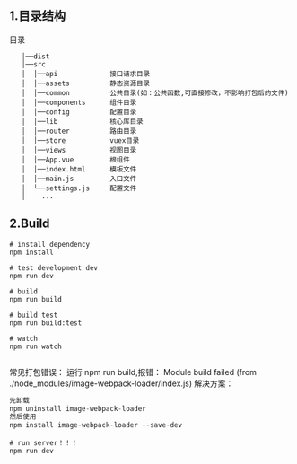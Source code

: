 ## 1.目录结构
目录  
```  
   │──dist            
   │──src             
   │  │──api             接口请求目录  
   │  │──assets          静态资源目录
   │  │──common          公共目录(如：公共函数,可直接修改，不影响打包后的文件)    
   │  │──components      组件目录  
   │  │──config          配置目录  
   │  │──lib             核心库目录  
   │  │──router          路由目录  
   │  │──store           vuex目录  
   │  │──views           视图目录  
   │  │──App.vue         根组件  
   │  │──index.html      模板文件    
   │  │──main.js         入口文件                  
   │  └──settings.js     配置文件
   │    ...
```

## 2.Build
```
# install dependency
npm install

# test development dev
npm run dev

# build
npm run build

# build test
npm run build:test

# watch
npm run watch


```
常见打包错误：
运行 npm run build,报错：
Module build failed (from ./node_modules/image-webpack-loader/index.js)
解决方案：

~~~js
先卸载
npm uninstall image-webpack-loader
然后使用
npm install image-webpack-loader --save-dev
~~~


```
# run server！！！
npm run dev
```